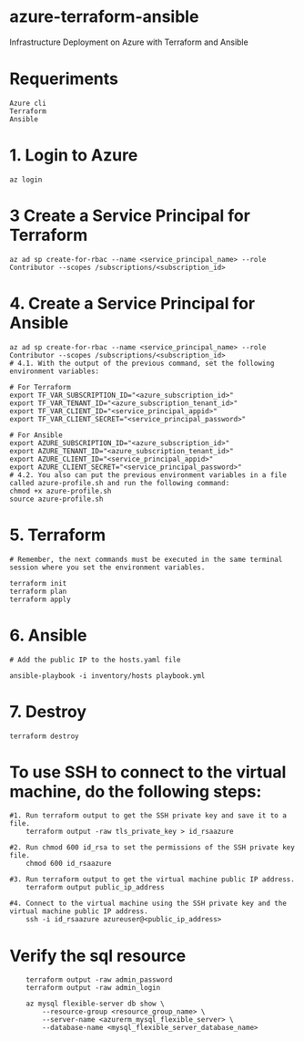 # azure-terraform-ansible
Infrastructure Deployment on Azure with Terraform and Ansible
# Requeriments

    Azure cli
    Terraform
    Ansible

# 1. Login to Azure
    az login

# 3 Create a Service Principal for Terraform
    
    az ad sp create-for-rbac --name <service_principal_name> --role Contributor --scopes /subscriptions/<subscription_id>

# 4. Create a Service Principal for Ansible
    
    az ad sp create-for-rbac --name <service_principal_name> --role Contributor --scopes /subscriptions/<subscription_id>
    # 4.1. With the output of the previous command, set the following environment variables:

    # For Terraform
    export TF_VAR_SUBSCRIPTION_ID="<azure_subscription_id>"
    export TF_VAR_TENANT_ID="<azure_subscription_tenant_id>"
    export TF_VAR_CLIENT_ID="<service_principal_appid>"
    export TF_VAR_CLIENT_SECRET="<service_principal_password>"

    # For Ansible
    export AZURE_SUBSCRIPTION_ID="<azure_subscription_id>"
    export AZURE_TENANT_ID="<azure_subscription_tenant_id>"
    export AZURE_CLIENT_ID="<service_principal_appid>"
    export AZURE_CLIENT_SECRET="<service_principal_password>"
    # 4.2. You also can put the previous environment variables in a file called azure-profile.sh and run the following command:
    chmod +x azure-profile.sh
    source azure-profile.sh

# 5. Terraform
    # Remember, the next commands must be executed in the same terminal session where you set the environment variables.
    
    terraform init
    terraform plan
    terraform apply

# 6. Ansible
    # Add the public IP to the hosts.yaml file
    
    ansible-playbook -i inventory/hosts playbook.yml

# 7. Destroy
    
    terraform destroy


# To use SSH to connect to the virtual machine, do the following steps:

    #1. Run terraform output to get the SSH private key and save it to a file.
        terraform output -raw tls_private_key > id_rsaazure

    #2. Run chmod 600 id_rsa to set the permissions of the SSH private key file.
        chmod 600 id_rsaazure

    #3. Run terraform output to get the virtual machine public IP address.
        terraform output public_ip_address

    #4. Connect to the virtual machine using the SSH private key and the virtual machine public IP address.
        ssh -i id_rsaazure azureuser@<public_ip_address>


# Verify the sql resource

        terraform output -raw admin_password
        terraform output -raw admin_login

        az mysql flexible-server db show \
            --resource-group <resource_group_name> \
            --server-name <azurerm_mysql_flexible_server> \
            --database-name <mysql_flexible_server_database_name>
